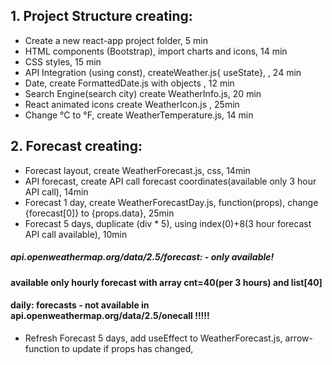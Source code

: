 ## 1. Project Structure creating:
- Create a new react-app project folder, 5 min
- HTML components (Bootstrap), import charts and icons, 14 min
- CSS styles, 15 min
- API Integration (using const), createWeather.js{ useState},  , 24 min
- Date, create FormattedDate.js with objects , 12 min
- Search Engine(search city) create WeatherInfo.js, 20 min
- React animated icons create WeatherIcon.js , 25min
- Change °C to °F,  create WeatherTemperature.js, 14 min
## 2. Forecast creating:
- Forecast layout, create WeatherForecast.js, css, 14min
- API forecast, create API call forecast coordinates(available only 3 hour API call), 14min
- Forecast 1 day, create WeatherForecastDay.js, function(props), change {forecast[0]} to {props.data}, 25min
- Forecast 5 days,  duplicate (div * 5), using index(0)+8(3 hour forecast API call available), 10min
##### api.openweathermap.org/data/2.5/forecast: - only available!
#### available only hourly forecast with array cnt=40(per 3 hours) and list[40] 
#### daily: forecasts - not available in api.openweathermap.org/data/2.5/onecall !!!!!
- Refresh Forecast 5 days, add useEffect to WeatherForecast.js, arrow-function to update if props has changed, 
